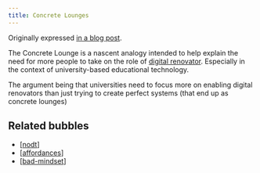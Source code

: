 ```yaml
---
title: Concrete Lounges
---
```

Originally expressed [in a blog post](https://djon.es/blog/2014/12/18/concrete-lounge/).

The Concrete Lounge is a nascent analogy intended to help explain the need for more people to take on the role of [digital renovator](https://djon.es/blog/2015/09/10/what-type-of-digital-knowledge-does-a-teacher-need/). Especially in the context of university-based educational technology.

The argument being that universities need to focus more on enabling digital renovators than just trying to create perfect systems (that end up as concrete lounges)

## Related bubbles

- [[nodt]]
- [[affordances]]
- [[bad-mindset]]

[//begin]: # "Autogenerated link references for markdown compatibility"
[nodt]: nodt "Nature of Digital Technology (nodt)"
[affordances]: ../Affordances/affordances "Affordances"
[bad-mindset]: ../CASA/bad-mindset "The BAD (Bricolage, Affordances, Distribution) mindset"
[//end]: # "Autogenerated link references"